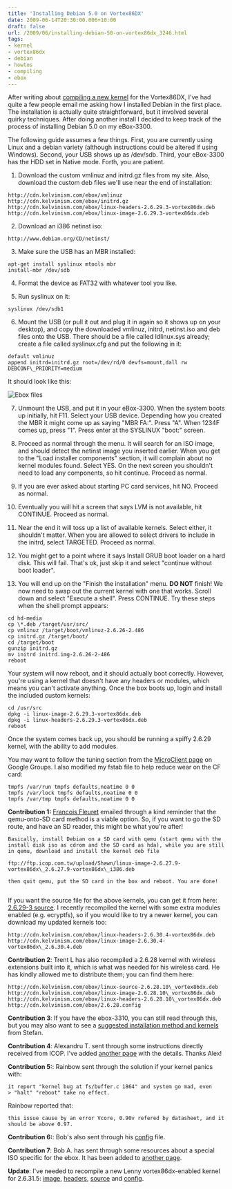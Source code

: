 ```yaml
---
title: 'Installing Debian 5.0 on Vortex86DX'
date: 2009-06-14T20:30:00.006+10:00
draft: false
url: /2009/06/installing-debian-50-on-vortex86dx_3246.html
tags: 
- kernel
- vortex86dx
- debian
- howtos
- compiling
- ebox
---
```


After writing about [compiling a new kernel](http://kelvinism.com/tech-blog/compiling-kernel-vortex86dx/) for the Vortex86DX, I've had quite a few people email me asking how I installed Debian in the first place. The installation is actually quite straightforward, but it involved several quirky techniques. After doing another install I decided to keep track of the process of installing Debian 5.0 on my eBox-3300.

The following guide assumes a few things. First, you are currently using Linux and a debian variety (although instructions could be altered if using Windows). Second, your USB shows up as /dev/sdb. Third, your eBox-3300 has the HDD set in Native mode. Forth, you are patient.

1) Download the custom vmlinuz and initrd.gz files from my site. Also, download the custom deb files we'll use near the end of installation:

```
http://cdn.kelvinism.com/ebox/vmlinuz
http://cdn.kelvinism.com/ebox/initrd.gz
http://cdn.kelvinism.com/ebox/linux-headers-2.6.29.3-vortex86dx.deb
http://cdn.kelvinism.com/ebox/linux-image-2.6.29.3-vortex86dx.deb

```  
  

2) Download an i386 netinst iso:

```
http://www.debian.org/CD/netinst/

```  
  

3) Make sure the USB has an MBR installed:

```
apt-get install syslinux mtools mbr
install-mbr /dev/sdb

```  

4) Format the device as FAT32 with whatever tool you like.

5) Run syslinux on it:

```
syslinux /dev/sdb1

```  
  

6) Mount the USB (or pull it out and plug it in again so it shows up on your desktop), and copy the downloaded vmlinuz, initrd, netinst.iso and deb files onto the USB. There should be a file called ldlinux.sys already; create a file called syslinux.cfg and put the following in it:

```
default vmlinuz
append initrd=initrd.gz root=/dev/rd/0 devfs=mount,dall rw DEBCONF\_PRIORITY=medium

```  
  

It should look like this:

![Ebox files](http://cdn.kelvinism.com/images/ebox3300files.png)  
  
  

7) Unmount the USB, and put it in your eBox-3300. When the system boots up initially, hit F11. Select your USB device. Depending how you created the MBR it might come up as saying "MBR FA:". Press "A". When 1234F comes up, press "1". Press enter at the SYSLINUX "boot:" screen.

8) Proceed as normal through the menu. It will search for an ISO image, and should detect the netinst image you inserted earlier. When you get to the "Load installer components" section, it will complain about no kernel modules found. Select YES. On the next screen you shouldn't need to load any components, so hit continue. Proceed as normal.

9) If you are ever asked about starting PC card services, hit NO. Proceed as normal.

10) Eventually you will hit a screen that says LVM is not available, hit CONTINUE. Proceed as normal.

11) Near the end it will toss up a list of available kernels. Select either, it shouldn't matter. When you are allowed to select drivers to include in the initrd, select TARGETED. Proceed as normal.

12) You might get to a point where it says Install GRUB boot loader on a hard disk. This will fail. That's ok, just skip it and select "continue without boot loader".

13) You will end up on the "Finish the installation" menu. **DO NOT** finish! We now need to swap out the current kernel with one that works. Scroll down and select "Execute a shell". Press CONTINUE. Try these steps when the shell prompt appears:

```
cd hd-media
cp \*.deb /target/usr/src/
cp vmlinuz /target/boot/vmlinuz-2.6.26-2.486
cp initrd.gz /target/boot/
cd /target/boot
gunzip initrd.gz
mv initrd initrd.img-2.6.26-2-486
reboot

```  
  

Your system will now reboot, and it should actually boot correctly. However, you're using a kernel that doesn't have any headers or modules, which means you can't activate anything. Once the box boots up, login and install the included custom kernels:

```
cd /usr/src
dpkg -i linux-image-2.6.29.3-vortex86dx.deb
dpkg -i linux-headers-2.6.29.3-vortex86dx.deb
reboot

```  
  

Once the system comes back up, you should be running a spiffy 2.6.29 kernel, with the ability to add modules.

You may want to follow the tuning section from the [MicroClient page](http://groups.google.com/group/microclient/web/ubuntu-on-microclient-sr) on Google Groups. I also modified my fstab file to help reduce wear on the CF card:

```
tmpfs /var/run tmpfs defaults,noatime 0 0
tmpfs /var/lock tmpfs defaults,noatime 0 0
tmpfs /var/tmp tmpfs defaults,noatime 0 0 

```  

**Contribution 1:** [Francois Fleuret](http://www.idiap.ch/~fleuret/) emailed through a kind reminder that the qemu-onto-SD card method is a viable option. So, if you want to go the SD route, and have an SD reader, this might be what you're after!

```
Basically, install Debian on a SD card with qemu (start qemu with the
install disk iso as cdrom and the SD card as hda), while you are still
in qemu, download and install the kernel deb file

ftp://ftp.icop.com.tw/upload/Shawn/linux-image-2.6.27.9-vortex86dx\_2.6.27.9-vortex86dx\_i386.deb

then quit qemu, put the SD card in the box and reboot. You are done!


```  
  

If you want the source file for the above kernels, you can get it from here: [2.6.29-3 source](http://cdn.kelvinism.com/ebox/linux-source-2.6.29.3-vortex86dx.deb). I recently recompiled the kernel with some extra modules enabled (e.g. ecryptfs), so if you would like to try a newer kernel, you can download my updated kernels too:

```
http://cdn.kelvinism.com/ebox/linux-headers-2.6.30.4-vortex86dx.deb
http://cdn.kelvinism.com/ebox/linux-image-2.6.30.4-vortex86dx\_2.6.30.4.deb

```  
  

**Contribution 2**: Trent L has also recompiled a 2.6.28 kernel with wireless extensions built into it, which is what was needed for his wireless card. He has kindly allowed me to distribute them; you can find them here:

```
http://cdn.kelvinism.com/ebox/linux-source-2.6.28.10\_vortex86dx.deb
http://cdn.kelvinism.com/ebox/linux-image-2.6.28.10\_vortex86dx.deb
http://cdn.kelvinism.com/ebox/linux-headers-2.6.28.10\_vortex86dx.deb
http://cdn.kelvinism.com/ebox/2.6.28.config

```  

**Contribution 3**: If you have the ebox-3310, you can still read through this, but you may also want to see a [suggested installation method and kernels](http://kelvinism.com/howtos/lenny-ebox-3310a/) from Stefan.

**Contribution 4**: Alexandru T. sent through some instructions directly received from ICOP. I've added [another page](http://www.kelvinism.com/howtos/vortex86dx-instructions-icop/) with the details. Thanks Alex!

**Contribution 5:**: Rainbow sent through the solution if your kernel panics with:  
  

```
it report "kernel bug at fs/buffer.c 1864" and system go mad, even
> "halt" "reboot" take no effect.

```  
  
  

Rainbow reported that:

```
this issue cause by an error Vcore, 0.90v refered by datasheet, and it should be above 0.97.

```  
  
  

**Contribution 6:**: Bob's also sent through his [config](http://cdn.kelvinism.com/ebox/config-2.6.29.3-ziti.3) file.

**Contribution 7**: Bob A. has sent through some resources about a special ISO specific for the ebox. It has been added to [another page](http://www.kelvinism.com/howtos/vortex86dx-instructions-icop/).  
  

**Update**: I've needed to recompile a new Lenny vortex86dx-enabled kernel for 2.6.31.5: [image](http://cdn.kelvinism.com/ebox/linux-image-2.6.31.5-vortex86dx.deb), [headers](http://cdn.kelvinism.com/ebox/linux-headers-2.6.31.5-vortex86dx.deb), [source](http://cdn.kelvinism.com/ebox/linux-source-2.6.31.5-vortex86dx.deb) and [config](http://cdn.kelvinism.com/ebox/config-2.6.31.5).